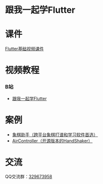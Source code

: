 # 跟我一起学Flutter
# 课件
[Flutter基础视频课件](./课件)

# 视频教程
### B站
* [跟我一起学Flutter](https://www.bilibili.com/video/BV1oA4m1g7uN/)

# 案例
* [象棋助手（跨平台象棋打谱和学习软件首选）](https://cca.yhdm360.cn)
* [AirController（开源版本的HandShaker）](https://github.com/air-controller/air-controller-desktop)

# 交流
QQ交流群：[329673958](329673958)